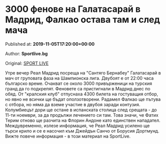 
# 3000 фенове на Галатасарай в Мадрид, Фалкао остава там и след мача

Published at: **2019-11-05T17:20:00+00:00**

Author: **Sportlive.bg**

Original: [SPORT LIVE](https://www.sportlive.bg/worldfootball/championsleague/3000-fenove-na-galatasaraj-v-madrid-falkao-ostava-tam-i-sled-macha-1403178.html)

Утре вечер Реал Мадрид посреща на "Сантяго Бернабеу" Галатасарай в мач от груповата фаза на Шампионска лига. Двубоят е от 22:00 часа българско време. Очакват се около 3000 привърженици на турския гранд да го подкрепят.
Феновете са пристигнали в Мадрид днес по обяд. От "кралския клуб" отпуснаха 4300 билета на гостуващия отбор, но явно не всички ще бъдат оползотворени. Радамел Фалкао ще пътува с отбора, но няма да вземе участие в двубоя заради контузия. Колумбиецът дори ще остане в испанската столица след срещата - до 11-ти ноември, за да продължи лечението си там.
Това значи, че Фатих Терим отново ще разчита на Флорин Андоне като единствен нападател. Междувременно, излезе информация, че Реал Мадрид усилено ще търси крило и се е насочил към Джейдън Санчо от Борусия Дортмунд. Вижте повече информация - в този материал на SportLive.
